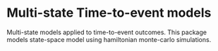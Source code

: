 # Multi-state Time-to-event models
Multi-state models applied to time-to-event outcomes. This package models state-space model using hamiltonian monte-carlo simulations.


